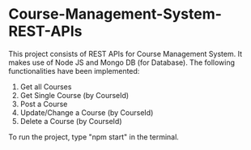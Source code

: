 # Course-Management-System-REST-APIs

This project consists of REST APIs for Course Management System. It makes use of Node JS and Mongo DB (for Database). 
The following functionalities have been implemented:
 1. Get all Courses
 2. Get Single Course (by CourseId)
 3. Post a Course
 4. Update/Change a Course (by CourseId)
 5. Delete a Course (by CourseId)

To run the project, type "npm start" in the terminal.
